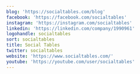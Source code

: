 ```yaml
---
blog: 'https://socialtables.com/blog'
facebook: 'https://facebook.com/socialtables'
instagram: 'https://instagram.com/socialtables'
linkedin: 'https://linkedin.com/company/1990961'
logohandle: socialtables
sort: socialtables
title: Social Tables
twitter: socialtables
website: 'https://www.socialtables.com/'
youtube: 'https://youtube.com/user/socialtables'
---
```

